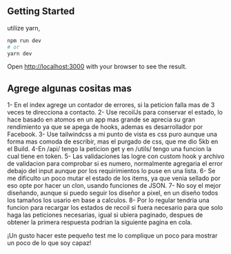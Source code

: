 

## Getting Started

utilize yarn,

```bash
npm run dev
# or
yarn dev
```

Open [http://localhost:3000](http://localhost:3000) with your browser to see the result.



## Agrege algunas cositas mas
1- En el index agrege un contador de errores, si la peticion falla mas de 3 veces te direcciona a contacto.
2- Use recoilJs para conservar el estado, lo hace basado en atomos en un app mas grande se aprecia su gran rendimiento ya que se apega de hooks, ademas es desarrollador por Facebook.
3- Use tailwindcss a mi punto de vista es css puro aunque una forma mas comoda de escribir, mas el purgado de css, que me dio 5kb en el Build.
4-En /api/ tengo la peticion get y en /utils/ tengo una funcion la cual tiene en token.
5- Las validaciones las logre con custom hook y archivo de validacion para comprobar si es numero, normalmente agregaria el error debajo del input aunque por los requirimientos lo puse en una lista.
6- Se me dificulto un poco mutar el estado de los items, ya que venia sellado por eso opte por hacer un clon, usando funciones de JSON.
7- No soy el mejor diseñando, aunque si puedo seguir los diseñor a pixel, en un diseño todos los tamaños los usario en base a calculos.
8- Por lo regular tendria una funcion para recargar los estados de recoil si fuera necesario para que solo haga las peticiones necesarias, igual si ubiera paginado, despues de obtener la primera respuesta podrian la siguiente pagina en cola.

¡Un gusto hacer este pequeño test me lo complique un poco para mostrar un poco de lo que soy capaz!



